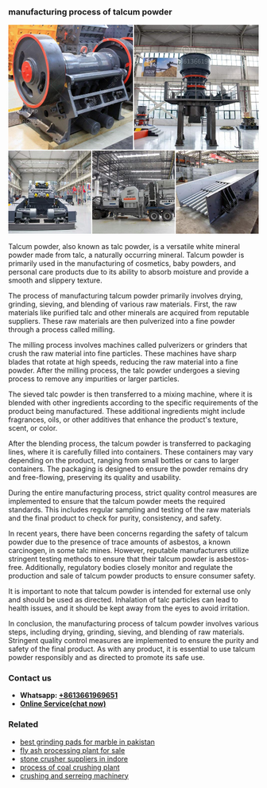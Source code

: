 <h3>manufacturing process of talcum powder</h3><img src='1706773387.jpg' alt=''><p>Talcum powder, also known as talc powder, is a versatile white mineral powder made from talc, a naturally occurring mineral. Talcum powder is primarily used in the manufacturing of cosmetics, baby powders, and personal care products due to its ability to absorb moisture and provide a smooth and slippery texture.</p><p>The process of manufacturing talcum powder primarily involves drying, grinding, sieving, and blending of various raw materials. First, the raw materials like purified talc and other minerals are acquired from reputable suppliers. These raw materials are then pulverized into a fine powder through a process called milling.</p><p>The milling process involves machines called pulverizers or grinders that crush the raw material into fine particles. These machines have sharp blades that rotate at high speeds, reducing the raw material into a fine powder. After the milling process, the talc powder undergoes a sieving process to remove any impurities or larger particles.</p><p>The sieved talc powder is then transferred to a mixing machine, where it is blended with other ingredients according to the specific requirements of the product being manufactured. These additional ingredients might include fragrances, oils, or other additives that enhance the product's texture, scent, or color.</p><p>After the blending process, the talcum powder is transferred to packaging lines, where it is carefully filled into containers. These containers may vary depending on the product, ranging from small bottles or cans to larger containers. The packaging is designed to ensure the powder remains dry and free-flowing, preserving its quality and usability.</p><p>During the entire manufacturing process, strict quality control measures are implemented to ensure that the talcum powder meets the required standards. This includes regular sampling and testing of the raw materials and the final product to check for purity, consistency, and safety.</p><p>In recent years, there have been concerns regarding the safety of talcum powder due to the presence of trace amounts of asbestos, a known carcinogen, in some talc mines. However, reputable manufacturers utilize stringent testing methods to ensure that their talcum powder is asbestos-free. Additionally, regulatory bodies closely monitor and regulate the production and sale of talcum powder products to ensure consumer safety.</p><p>It is important to note that talcum powder is intended for external use only and should be used as directed. Inhalation of talc particles can lead to health issues, and it should be kept away from the eyes to avoid irritation.</p><p>In conclusion, the manufacturing process of talcum powder involves various steps, including drying, grinding, sieving, and blending of raw materials. Stringent quality control measures are implemented to ensure the purity and safety of the final product. As with any product, it is essential to use talcum powder responsibly and as directed to promote its safe use.</p><h3>Contact us</h3><ul><li><strong>Whatsapp:&nbsp;<a href="https://wa.me/8613661969651">+8613661969651</a></strong></li><li><a href="https://swt.shibang-china.com/?git&amp;zhl&amp;manufacturing process of talcum powder"><strong>Online Service(chat now)</strong></a></li></ul><h3>Related</h3><ul><li><a href='best grinding pads for marble in pakistan.md'>best grinding pads for marble in pakistan</a></li><li><a href='fly ash processing plant for sale.md'>fly ash processing plant for sale</a></li><li><a href='stone crusher suppliers in indore.md'>stone crusher suppliers in indore</a></li><li><a href='process of coal crushing plant.md'>process of coal crushing plant</a></li><li><a href='crushing and serreing machinery.md'>crushing and serreing machinery</a></li></ul>